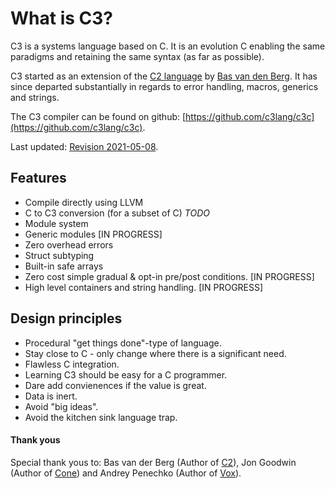 # What is C3?

C3 is a systems language based on C. It is an evolution C enabling the same paradigms and 
retaining the same syntax (as far as possible).

C3 started as an extension of the [C2 language](http://www.c2lang.org/) by [Bas van den Berg](https://github.com/bvdberg). 
It has since departed substantially in regards to error handling, macros, generics and strings.

The C3 compiler can be found on github: [https://github.com/c3lang/c3c](https://github.com/c3lang/c3c).

Last updated: [Revision 2021-05-08](changes).

## Features

- Compile directly using LLVM
- C to C3 conversion (for a subset of C) *TODO*
- Module system 
- Generic modules [IN PROGRESS]
- Zero overhead errors
- Struct subtyping 
- Built-in safe arrays
- Zero cost simple gradual & opt-in pre/post conditions. [IN PROGRESS]
- High level containers and string handling. [IN PROGRESS]

## Design principles

- Procedural "get things done"-type of language.
- Stay close to C - only change where there is a significant need.
- Flawless C integration.
- Learning C3 should be easy for a C programmer.
- Dare add convienences if the value is great.
- Data is inert.
- Avoid "big ideas".
- Avoid the kitchen sink language trap.

#### Thank yous

Special thank yous to: Bas van der Berg (Author of [C2](http://www.c2lang.org)), Jon Goodwin (Author of [Cone](http://cone.jondgoodwin.com)) and Andrey Penechko (Author of [Vox](https://github.com/MrSmith33/vox)).